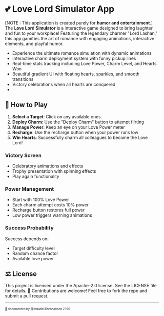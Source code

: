 # 💕 Love Lord Simulator App
[NOTE : This application is created purely for **humor and entertainment**.]
The **Love Lord Simulator** is a interactive game designed to bring laughter and fun to your workplace! Featuring the legendary charmer "Lord Lashan," this app gamifies the art of romance with engaging animations, interactive elements, and playful humor.
- Experience the ultimate romance simulation with dynamic animations
- Interactive charm deployment system with funny pickup lines  
- Real-time stats tracking including Love Power, Charm Level, and Hearts Won
- Beautiful gradient UI with floating hearts, sparkles, and smooth transitions
- Victory celebrations when all hearts are conquered
- 
## 🎯 How to Play

1. **Select a Target**: Click on any available ones.
2. **Deploy Charm**: Use the "Deploy Charm" button to attempt flirting
3. **Manage Power**: Keep an eye on your Love Power meter
4. **Recharge**: Use the recharge button when your power runs low
5. **Win Hearts**: Successfully charm all colleagues to become the Love Lord!

### Victory Screen
- Celebratory animations and effects
- Trophy presentation with spinning effects
- Play again functionality

### Power Management
- Start with 100% Love Power
- Each charm attempt costs 10% power
- Recharge button restores full power
- Low power triggers warning animations

### Success Probability
Success depends on:
- Target difficulty level
- Random chance factor
- Available love power

## ⚖️ License
This project is licensed under the Apache-2.0 license. See the LICENSE file for details.
🌟 Contributions are welcome! Feel free to fork the repo and submit a pull request.
___________     
<sub><sup>📌 documented by @IndudiniThennakoon 2025 </sup></sub>

